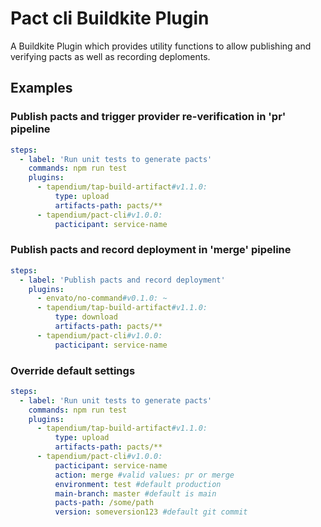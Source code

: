 # Pact cli Buildkite Plugin

A Buildkite Plugin which provides utility functions to allow publishing and verifying pacts as well as recording deploments.

## Examples

### Publish pacts and trigger provider re-verification in 'pr' pipeline

```yml
steps:
  - label: 'Run unit tests to generate pacts'
    commands: npm run test
    plugins:
      - tapendium/tap-build-artifact#v1.1.0:
          type: upload
          artifacts-path: pacts/**
      - tapendium/pact-cli#v1.0.0:
          pacticipant: service-name
```

### Publish pacts and record deployment in 'merge' pipeline

```yml
steps:
  - label: 'Publish pacts and record deployment'
    plugins:
      - envato/no-command#v0.1.0: ~
      - tapendium/tap-build-artifact#v1.1.0:
          type: download
          artifacts-path: pacts/**
      - tapendium/pact-cli#v1.0.0:
          pacticipant: service-name
```

### Override default settings

```yml
steps:
  - label: 'Run unit tests to generate pacts'
    commands: npm run test
    plugins:
      - tapendium/tap-build-artifact#v1.1.0:
          type: upload
          artifacts-path: pacts/**
      - tapendium/pact-cli#v1.0.0:
          pacticipant: service-name
          action: merge #valid values: pr or merge
          environment: test #default production
          main-branch: master #default is main
          pacts-path: /some/path
          version: someversion123 #default git commit

```
